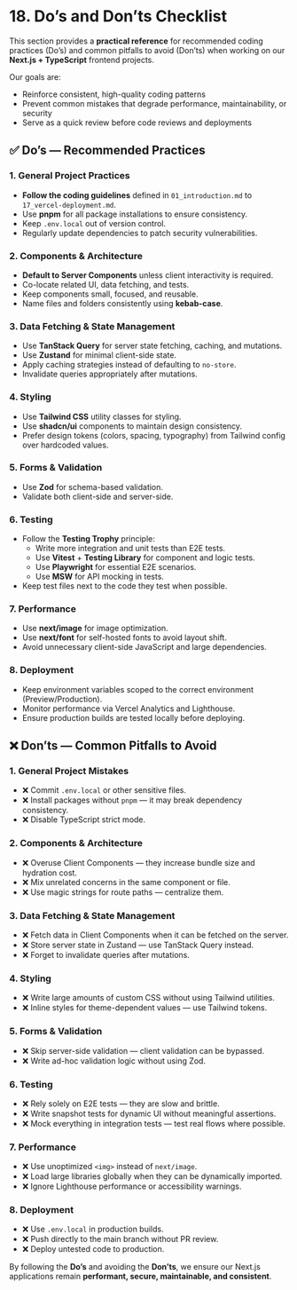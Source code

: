 # 18. Do’s and Don’ts Checklist

This section provides a **practical reference** for recommended coding practices (Do’s) and common pitfalls to avoid (Don’ts) when working on our **Next.js + TypeScript** frontend projects.

Our goals are:
- Reinforce consistent, high-quality coding patterns
- Prevent common mistakes that degrade performance, maintainability, or security
- Serve as a quick review before code reviews and deployments


## ✅ Do’s — Recommended Practices

### 1. General Project Practices
- **Follow the coding guidelines** defined in `01_introduction.md` to `17_vercel-deployment.md`.
- Use **pnpm** for all package installations to ensure consistency.
- Keep `.env.local` out of version control.
- Regularly update dependencies to patch security vulnerabilities.

### 2. Components & Architecture
- **Default to Server Components** unless client interactivity is required.
- Co-locate related UI, data fetching, and tests.
- Keep components small, focused, and reusable.
- Name files and folders consistently using **kebab-case**.

### 3. Data Fetching & State Management
- Use **TanStack Query** for server state fetching, caching, and mutations.
- Use **Zustand** for minimal client-side state.
- Apply caching strategies instead of defaulting to `no-store`.
- Invalidate queries appropriately after mutations.

### 4. Styling
- Use **Tailwind CSS** utility classes for styling.
- Use **shadcn/ui** components to maintain design consistency.
- Prefer design tokens (colors, spacing, typography) from Tailwind config over hardcoded values.

### 5. Forms & Validation
- Use **Zod** for schema-based validation.
- Validate both client-side and server-side.

### 6. Testing
- Follow the **Testing Trophy** principle:
  - Write more integration and unit tests than E2E tests.
  - Use **Vitest** + **Testing Library** for component and logic tests.
  - Use **Playwright** for essential E2E scenarios.
  - Use **MSW** for API mocking in tests.
- Keep test files next to the code they test when possible.

### 7. Performance
- Use **next/image** for image optimization.
- Use **next/font** for self-hosted fonts to avoid layout shift.
- Avoid unnecessary client-side JavaScript and large dependencies.

### 8. Deployment
- Keep environment variables scoped to the correct environment (Preview/Production).
- Monitor performance via Vercel Analytics and Lighthouse.
- Ensure production builds are tested locally before deploying.


## ❌ Don’ts — Common Pitfalls to Avoid

### 1. General Project Mistakes
- ❌ Commit `.env.local` or other sensitive files.
- ❌ Install packages without `pnpm` — it may break dependency consistency.
- ❌ Disable TypeScript strict mode.

### 2. Components & Architecture
- ❌ Overuse Client Components — they increase bundle size and hydration cost.
- ❌ Mix unrelated concerns in the same component or file.
- ❌ Use magic strings for route paths — centralize them.

### 3. Data Fetching & State Management
- ❌ Fetch data in Client Components when it can be fetched on the server.
- ❌ Store server state in Zustand — use TanStack Query instead.
- ❌ Forget to invalidate queries after mutations.

### 4. Styling
- ❌ Write large amounts of custom CSS without using Tailwind utilities.
- ❌ Inline styles for theme-dependent values — use Tailwind tokens.

### 5. Forms & Validation
- ❌ Skip server-side validation — client validation can be bypassed.
- ❌ Write ad-hoc validation logic without using Zod.

### 6. Testing
- ❌ Rely solely on E2E tests — they are slow and brittle.
- ❌ Write snapshot tests for dynamic UI without meaningful assertions.
- ❌ Mock everything in integration tests — test real flows where possible.

### 7. Performance
- ❌ Use unoptimized `<img>` instead of `next/image`.
- ❌ Load large libraries globally when they can be dynamically imported.
- ❌ Ignore Lighthouse performance or accessibility warnings.

### 8. Deployment
- ❌ Use `.env.local` in production builds.
- ❌ Push directly to the main branch without PR review.
- ❌ Deploy untested code to production.


By following the **Do’s** and avoiding the **Don’ts**, we ensure our Next.js applications remain **performant, secure, maintainable, and consistent**.
